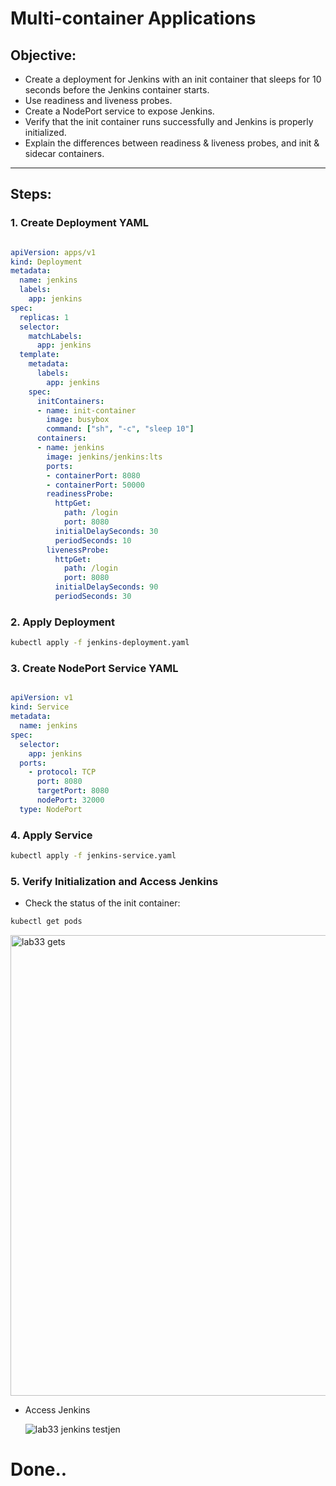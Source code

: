# Multi-container Applications

## Objective:
- Create a deployment for Jenkins with an init container that sleeps for 10 seconds before the Jenkins container starts.
- Use readiness and liveness probes.
- Create a NodePort service to expose Jenkins.
- Verify that the init container runs successfully and Jenkins is properly initialized.
- Explain the differences between readiness & liveness probes, and init & sidecar containers.

---

## Steps:

### 1. Create Deployment YAML
```yaml

apiVersion: apps/v1
kind: Deployment
metadata:
  name: jenkins
  labels:
    app: jenkins
spec:
  replicas: 1
  selector:
    matchLabels:
      app: jenkins
  template:
    metadata:
      labels:
        app: jenkins
    spec:
      initContainers:
      - name: init-container
        image: busybox
        command: ["sh", "-c", "sleep 10"]
      containers:
      - name: jenkins
        image: jenkins/jenkins:lts
        ports:
        - containerPort: 8080
        - containerPort: 50000
        readinessProbe:
          httpGet:
            path: /login
            port: 8080
          initialDelaySeconds: 30
          periodSeconds: 10
        livenessProbe:
          httpGet:
            path: /login
            port: 8080
          initialDelaySeconds: 90
          periodSeconds: 30
```

### 2. Apply Deployment

```bash
kubectl apply -f jenkins-deployment.yaml
```

### 3. Create NodePort Service YAML
```yaml

apiVersion: v1
kind: Service
metadata:
  name: jenkins
spec:
  selector:
    app: jenkins
  ports:
    - protocol: TCP
      port: 8080
      targetPort: 8080
      nodePort: 32000
  type: NodePort

```

### 4. Apply Service

```bash
kubectl apply -f jenkins-service.yaml
```

### 5. Verify Initialization and Access Jenkins

- Check the status of the init container:

```bash
kubectl get pods
```

<img width="737" alt="lab33 gets" src="https://github.com/user-attachments/assets/bb713033-7ae5-407c-ac27-56af3369a0da" />

 - Access Jenkins

   ![lab33 jenkins testjen](https://github.com/user-attachments/assets/a698509c-a937-4f91-bd28-91e3749fd899)


# Done..
